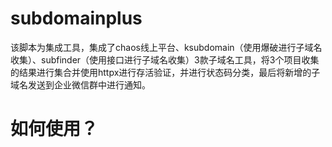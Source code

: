 # subdomainplus
该脚本为集成工具，集成了chaos线上平台、ksubdomain（使用爆破进行子域名收集）、subfinder（使用接口进行子域名收集）3款子域名工具，将3个项目收集的结果进行集合并使用httpx进行存活验证，并进行状态码分类，最后将新增的子域名发送到企业微信群中进行通知。

# 如何使用？


